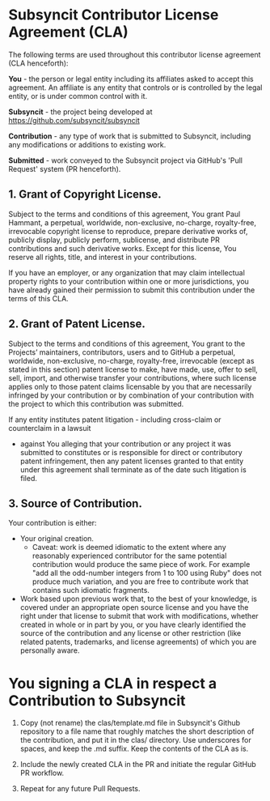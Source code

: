 # Subsyncit Contributor License Agreement (CLA)

The following terms are used throughout this contributor license agreement (CLA henceforth):

**You** - the person or legal entity including its affiliates asked to accept this agreement.
An affiliate is any entity that controls or is controlled by the legal entity, or is under
common control with it.

**Subsyncit** - the project being developed at https://github.com/subsyncit/subsyncit

**Contribution** - any type of work that is submitted to Subsyncit, including any modifications
or additions to existing work.

**Submitted** - work conveyed to the Subsyncit project via GitHub's 'Pull Request' system
(PR henceforth).

## 1. Grant of Copyright License.

Subject to the terms and conditions of this agreement, You grant Paul Hammant, a perpetual, worldwide,
non-exclusive, no-charge, royalty-free, irrevocable copyright license to reproduce, prepare
derivative works of, publicly display, publicly perform, sublicense, and distribute PR contributions
and such derivative works. Except for this license, You reserve all rights, title, and interest in
your contributions.

If you have an employer, or any organization that may claim intellectual property rights to your
contribution within one or more jurisdictions, you have already gained their permission to submit this
contribution under the terms of this CLA.

## 2. Grant of Patent License.

Subject to the terms and conditions of this agreement, You grant to the Projects’ maintainers,
contributors, users and to GitHub a perpetual, worldwide, non-exclusive, no-charge, royalty-free,
irrevocable (except as stated in this section) patent license to make, have made, use, offer to sell,
sell, import, and otherwise transfer your contributions, where such license applies only to those
patent claims licensable by you that are necessarily infringed by your contribution or by combination
of your contribution with the project to which this contribution was submitted.

If any entity institutes patent litigation - including cross-claim or counterclaim in a lawsuit
- against You alleging that your contribution or any project it was submitted to constitutes or is
responsible for direct or contributory patent infringement, then any patent licenses granted to that
entity under this agreement shall terminate as of the date such litigation is filed.

## 3. Source of Contribution.

Your contribution is either:

* Your original creation.
    * Caveat: work is deemed idiomatic to the extent where any reasonably experienced contributor
    for the same potential contribution would produce the same piece of work. For example "add all
    the odd-number integers from 1 to 100 using Ruby" does not produce much variation, and you are
    free to contribute work that contains such idiomatic fragments.
* Work based upon previous work that, to the best of your knowledge, is covered under an appropriate
  open source license and you have the right under that license to submit that work with
  modifications, whether created in whole or in part by you, or you have clearly identified the
  source of the contribution and any license or other restriction (like related patents, trademarks,
  and license agreements) of which you are personally aware.

# You signing a CLA in respect a Contribution to Subsyncit

1. Copy (not rename) the clas/template.md file in Subsyncit's Github repository to a file name
that roughly matches the short description of the contribution, and put it in the clas/ directory.
Use underscores for spaces, and keep the .md suffix. Keep the contents of the CLA as is.

2. Include the newly created CLA in the PR and initiate the regular GitHub PR workflow.

3. Repeat for any future Pull Requests.